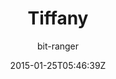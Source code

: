 ---
title: "Tiffany"
github: https://github.com/bit-ranger/blog
demo: https://bit-ranger.github.io/blog/
author: bit-ranger

ssg:
  - Jekyll
cms:
  - No Cms
date: 2015-01-25T05:46:39Z
github_branch: gh-pages
description: "博客"
---